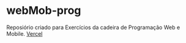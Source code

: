 # webMob-prog
Reposiório criado para Exercícios da cadeira de Programação Web e Mobile.
[Vercel](https://webmob-test.vercel.app/)
